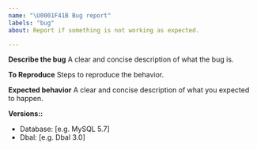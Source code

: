 ```yaml
---
name: "\U0001F41B Bug report"
labels: "bug"
about: Report if something is not working as expected.

---
```


**Describe the bug**
A clear and concise description of what the bug is.

**To Reproduce**
Steps to reproduce the behavior.

**Expected behavior**
A clear and concise description of what you expected to happen.

**Versions::**
 - Database: [e.g. MySQL 5.7]
 - Dbal: [e.g. Dbal 3.0]
